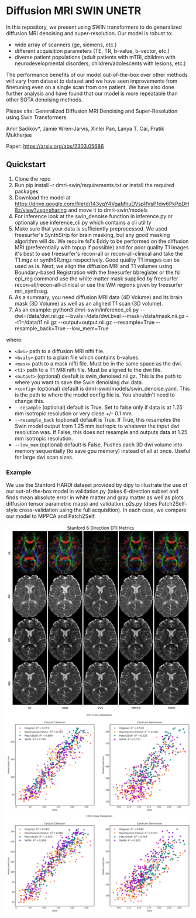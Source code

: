 # Diffusion MRI SWIN UNETR

In this repository, we present using SWIN transformers to do generalized diffusion MRI denoising and super-resolution. Our model is robust to:
- wide array of scanners (ge, siemens, etc.)
- different acquisition parameters (TE, TR, b-value, b-vector, etc.)
- diverse patient populations (adult patients with mTBI, children with neurodevelopmental disorders, children/adolescents with lesions, etc.)

The performance benefits of our model out-of-the-box over other methods will vary from dataset to dataset and we have seen improvements from finetuning even on a single scan from one patient. We have also done further analysis and have found that our model is more repeatable than other SOTA denoising methods.

Please cite:
Generalized Diffusion MRI Denoising and Super-Resolution using Swin Transformers

Amir Sadikov*, Jamie Wren-Jarvis, Xinlei Pan, Lanya T. Cai, Pratik Mukherjee

Paper: https://arxiv.org/abs/2303.05686


## Quickstart
1. Clone the repo
2. Run pip install -r dmri-swin/requirements.txt or install the required packages
3. Download the model at https://drive.google.com/file/d/143yqY4VgaMhuDVspRVsP1dw6PkPpDH8z/view?usp=sharing and move it to dmri-swin/models
4. For inference look at the swin_denoise function in inference.py or optionally use inference_cli.py which contains a cli utility
5. Make sure that your data is sufficiently preprocessed. We used freesurfer's SynthStrip for brain masking, but any good masking algorithm will do. We require fsl's Eddy to be performed on the diffusion MRI (preferentially with topup if possible) and for poor quality T1 images it's best to use freesurfer's recon-all or recon-all-clinical and take the T1.mgz or synthSR.mgz respectively. Good quality T1 images can be used as is. Next, we align the diffusion MRI and T1 volumes using Boundary-based Registration with the freesurfer bbregister or the fsl epi_reg command use the white matter mask supplied by freesurfer recon-all/recon-all-clinical or use the WM regions given by freesurfer mri_synthseg.
6. As a summary, you need diffusion MRI data (4D Volume) and its brain mask (3D Volume) as well as an aligned T1 scan (3D volume).
7. As an example: python3 dmri-swin/inference_cli.py --dwi=/data/dwi.nii.gz --bvals=/data/dwi.bval --mask=/data/mask.nii.gz --t1=/data/t1.nii.gz --output=output.nii.gz --resample=True --resample_back=True --low_mem=True

where:
- `<dwi>` path to a diffusion MRI nifti file.
- `<bvals>` path to a plain file which contains b-values.
- `<mask>` path to a mask nifti file. Must be in the same space as the dwi.
- `<t1>` path to a T1 MRI nifti file. Must be aligned to the dwi file.
- `<output>` (optional) deafult is swin_denoised.nii.gz. This is the path to where you want to save the Swin denoising dwi data.
- `<config>` (optional) default is dmri-swin/models/swin_denoise.yaml. This is the path to where the model config file is. You shouldn't need to change this.
- `--resample` (optional) default is True. Set to false only if data is at 1.25 mm isotropic resolution or very close +/- 0.1 mm.
- `--resample_back` (optional) default is True. If True, this resamples the Swin model output from 1.25 mm isotropic to whatever the input dwi resolution was. If False, this does not resample and outputs data at 1.25 mm isotropic resolution.
- `--low_mem` (optional) default is False. Pushes each 3D dwi volume into memory sequentially (to save gpu memory) instead of all at once. Useful for large dwi scan sizes.

### Example
We use the Stanford HARDI dataset provided by dipy to illustrate the use of our out-of-the-box model in validation.py (takes 6-direction subset and finds mean absolute error in white matter and gray matter as well as plots diffusion tensor parametric maps) and validation_p2s.py (does Patch2Self-style cross-validation using the full acquisition). In each case, we compare our model to MPPCA and Patch2Self.

![DTI Example](figs/stanford_dti_metrics.png)
![P2S DTI Example](figs/dti_cross_val.png)
![P2S CSD Example](figs/csd_cross_val.png)